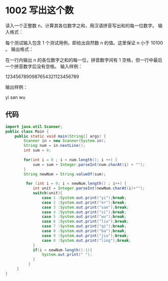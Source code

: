 # 1002 写出这个数
读入一个正整数 n，计算其各位数字之和，用汉语拼音写出和的每一位数字。
输入格式：

每个测试输入包含 1 个测试用例，即给出自然数 n 的值。这里保证 n 小于 10​100​​。
输出格式：

在一行内输出 n 的各位数字之和的每一位，拼音数字间有 1 空格，但一行中最后一个拼音数字后没有空格。
输入样例：

1234567890987654321123456789

输出样例：

yi san wu


## 代码
```java
import java.util.Scanner;
public class Main {
	public static void main(String[] args) {
		Scanner in = new Scanner(System.in);	
		String num = in.nextLine();
		int sum = 0;
		
		for(int i = 0 ; i < num.length(); i ++) {
			sum = sum + Integer.parseInt(num.charAt(i) + "");
		}		
		String newNum = String.valueOf(sum);
		
		 for (int i = 0; i < newNum.length() ; i++) {
            int unit = Integer.parseInt(newNum.charAt(i)+"");       
            switch(unit){
                case 1 :System.out.print("yi");break;
                case 2 :System.out.print("er");break;
                case 3 :System.out.print("san");break;
                case 4 :System.out.print("si");break;
                case 5 :System.out.print("wu");break;
                case 6 :System.out.print("liu");break;
                case 7 :System.out.print("qi");break;
                case 8 :System.out.print("ba");break;
                case 9 :System.out.print("jiu");break;
                case 0 :System.out.print("ling");break;    
            }
            if(i < newNum.length()-1){
                System.out.print(" ");
            }
          }
     }
}

```
